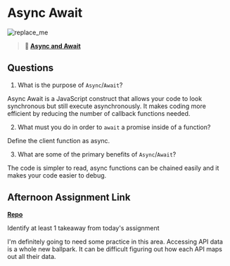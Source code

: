 # Async Await

![replace_me](https://codeworks.blob.core.windows.net/public/assets/img/illustrations/placeholder.svg)

> **📖 [Async and Await](https://codeworksacademy.com/fs-student-guide/resources/wk4/03-Async-Await)**

## Questions

1. What is the purpose of `Async`/`Await`?

Async Await is a JavaScript construct that allows your code to look synchronous but still execute asynchronously. It makes coding more efficient by reducing the number of callback functions needed.

2. What must you do in order to  `await` a promise inside of a function?

Define the client function as async.

3. What are some of the primary benefits of `Async`/`Await`?

The code is simpler to read, async functions can be chained easily and it makes your code easier to debug.

## Afternoon Assignment Link

**[Repo](https://github.com/TimothyMcCormick/Pokedex)**

Identify at least 1 takeaway from today's assignment

I'm definitely going to need some practice in this area. Accessing API data is a whole new ballpark. It can be difficult figuring out how each API maps out all their data.
